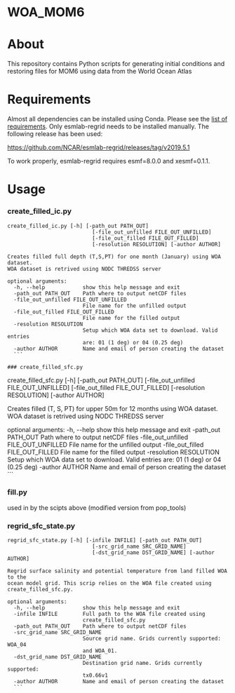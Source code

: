 # WOA_MOM6

About
=====
This repository contains Python scripts for generating initial conditions and restoring files for MOM6 using data from the World Ocean Atlas

Requirements
=====
Almost all dependencies can be installed using Conda. Please see the [list of requirements](requirements.txt).
Only esmlab-regrid needs to be installed manually. The following release has been used:

https://github.com/NCAR/esmlab-regrid/releases/tag/v2019.5.1

To work properly, esmlab-regrid requires esmf=8.0.0 and xesmf=0.1.1.

Usage
=====
### create_filled_ic.py

  ```
  create_filled_ic.py [-h] [-path_out PATH_OUT]
                             [-file_out_unfilled FILE_OUT_UNFILLED]
                             [-file_out_filled FILE_OUT_FILLED]
                             [-resolution RESOLUTION] [-author AUTHOR]

  Creates filled full depth (T,S,PT) for one month (January) using WOA dataset.
  WOA dataset is retrived using NODC THREDSS server

  optional arguments:
    -h, --help            show this help message and exit
    -path_out PATH_OUT    Path where to output netCDF files
    -file_out_unfilled FILE_OUT_UNFILLED
                          File name for the unfilled output
    -file_out_filled FILE_OUT_FILLED
                          File name for the filled output
    -resolution RESOLUTION
                          Setup which WOA data set to download. Valid entries
                          are: 01 (1 deg) or 04 (0.25 deg)
    -author AUTHOR        Name and email of person creating the dataset
    ```

### create_filled_sfc.py

   ```
   create_filled_sfc.py [-h] [-path_out PATH_OUT]
                            [-file_out_unfilled FILE_OUT_UNFILLED]
                            [-file_out_filled FILE_OUT_FILLED]
                            [-resolution RESOLUTION] [-author AUTHOR]

  Creates filled (T, S, PT) for upper 50m for 12 months using WOA dataset. WOA
  dataset is retrived using NODC THREDSS server

  optional arguments:
    -h, --help            show this help message and exit
    -path_out PATH_OUT    Path where to output netCDF files
    -file_out_unfilled FILE_OUT_UNFILLED
                          File name for the unfilled output
    -file_out_filled FILE_OUT_FILLED
                          File name for the filled output
    -resolution RESOLUTION
                          Setup which WOA data set to download. Valid entries
                          are: 01 (1 deg) or 04 (0.25 deg)
    -author AUTHOR        Name and email of person creating the dataset
    ```

### fill.py

  used in by the scipts above (modified version from pop_tools)

### regrid_sfc_state.py

  ```
  regrid_sfc_state.py [-h] [-infile INFILE] [-path_out PATH_OUT]
                             [-src_grid_name SRC_GRID_NAME]
                             [-dst_grid_name DST_GRID_NAME] [-author AUTHOR]

  Regrid surface salinity and potential temperature from land filled WOA to the
  ocean model grid. This scrip relies on the WOA file created using
  create_filled_sfc.py.

  optional arguments:
    -h, --help            show this help message and exit
    -infile INFILE        Full path to the WOA file created using
                          create_filled_sfc.py
    -path_out PATH_OUT    Path where to output netCDF files
    -src_grid_name SRC_GRID_NAME
                          Source grid name. Grids currently supported: WOA_04
                          and WOA_01.
    -dst_grid_name DST_GRID_NAME
                          Destination grid name. Grids currently supported:
                          tx0.66v1
    -author AUTHOR        Name and email of person creating the dataset
    ```

